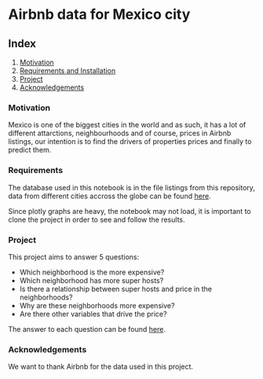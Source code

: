 # Airbnb data for Mexico city

## Index

1. [Motivation](#motivation)
2. [Requirements and Installation](#requirements)
3. [Project](#project)
4. [Acknowledgements](#acknowledgements)

<a name="motivation"></a>
### Motivation

Mexico is one of the biggest cities in the world and as such, it has a lot of different attarctions, neighbourhoods and of course, prices in Airbnb listings, our intention is to find the drivers of properties prices and finally to predict them.

<a name="requirements"></a>
### Requirements

The database used in this notebook is in the file listings from this repository, data from different cities accross the globe can be found [here](http://insideairbnb.com/get-the-data.html).

Since plotly graphs are heavy, the notebook may not load, it is important to clone the project in order to see and follow the results.

<a name="projects"></a>
### Project

This project aims to answer 5 questions:
* Which neighborhood is the more expensive?
* Which neighborhood has more super hosts?
* Is there a relationship between super hosts and price in the neighborhoods?
* Why are these neighborhoods more expensive?
* Are there other variables that drive the price?

The answer to each question can be found [here](https://github.com/MauricioTrejo/AirbnbMX/blob/dev/Notebook.ipynb).

<a name="acknowledgements"></a>
### Acknowledgements

We want to thank Airbnb for the data used in this project.
